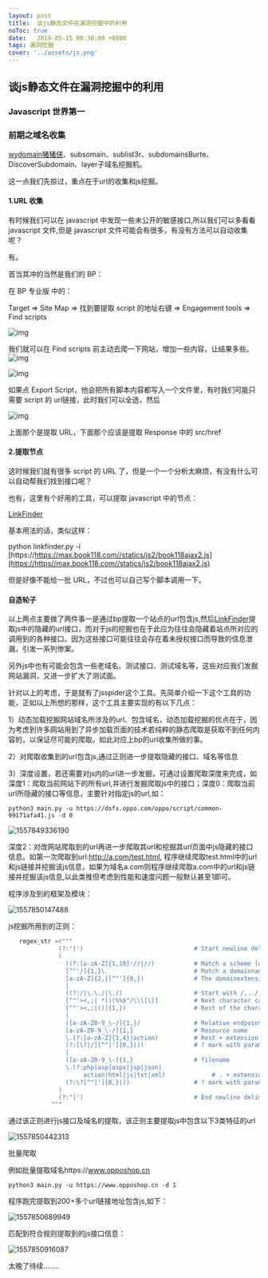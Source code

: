 ```yaml
---
layout: post
title:  谈js静态文件在漏洞挖掘中的利用
noToc: true
date:   2019-05-15 00:30:00 +0800
tags: 漏洞挖掘
cover: '../assets/js.png' 
---
```


## **谈js静态文件在漏洞挖掘中的利用**

### Javascript 世界第一

### **前期之域名收集**

[wydomain猪猪侠](https://github.com/ring04h/wydomain)、subsomain、sublist3r、subdomainsBurte、DiscoverSubdomain、layer子域名挖掘机。

这一点我们先掠过，重点在于url的收集和js挖掘。

#### **1.URL 收集**

有时候我们可以在 javascript 中发现一些未公开的敏感接口,所以我们可以多看看 javascript 文件,但是 javascript 文件可能会有很多，有没有方法可以自动收集呢？

有。

首当其冲的当然是我们的 BP：

在 BP 专业版 中的：

Target => Site Map => 找到要提取 script 的地址右键 => Engagement tools => Find scripts

![img]({{site.baseurl}}/assets/images/js/1.png) 

我们就可以在 Find scripts 前主动去爬一下网站，增加一些内容，让结果多些。
![img]({{site.baseurl}}/assets/images/js/2.jpg)

![img]({{site.baseurl}}/assets/images/js/3.jpg) 

如果点 Export Script，他会把所有脚本内容都写入一个文件里，有时我们可能只需要 script 的 url链接，此时我们可以全选，然后

![img]({{site.baseurl}}/assets/images/js/4.jpg) 

上面那个是提取 URL，下面那个应该是提取 Response 中的 src/href

#### **2.提取节点**

这时候我们就有很多 script 的 URL 了，但是一个一个分析太麻烦，有没有什么可以自动帮我们找到接口呢？

也有，这里有个好用的工具，可以提取 javascript 中的节点：

[LinkFinder](https://github.com/GerbenJavado/LinkFinder)

基本用法的话，类似这样：

python linkfinder.py -i [https://https://max.book118.com//statics/js2/book118ajax2.js](https://https//max.book118.com//statics/js2/book118ajax2.js)

但是好像不能给一批 URL，不过也可以自己写个脚本调用一下。

#### **自造轮子**

 以上两点主要做了两件事一是通过bp提取一个站点的url包含js,然后[LinkFinder](https://github.com/GerbenJavado/LinkFinder)提取js中的隐藏的url接口，而对于js的挖掘也在于此应为往往会隐藏着站点所对应的调用到的各种接口。因为这些接口可能往往会存在着未授权接口而导致的信息泄漏，引发一系列惨案。

另外js中也有可能会包含一些老域名、测试接口、测试域名等，这些对应我们发掘网站漏洞，又进一步扩大了测试面。

针对以上的考虑，于是就有了jsspider这个工具。先简单介绍一下这个工具的功能，正如以上所想的那样，这个工具主要实现的有以下几点：

1）动态加载挖掘网站域名所涉及的url、包含域名，动态加载挖掘的优点在于，因为考虑到许多网站用到了异步加载页面的技术若纯粹的静态爬取是获取不到任何内容的，以保证尽可能的爬取。如此对应上bp的url收集所做的事。

2）对爬取收集到的url包含js,通过正则进一步提取隐藏的接口、域名等信息

3）深度设置，若还需要对js内的url进一步发掘，可通过设置爬取深度来完成，如深度1：爬取当前网站下的所有url,并进行发掘爬取js中的接口；深度0：爬取当前url所隐藏的接口等信息，主要针对指定js的url,如：

```
python3 main.py -u https://dsfs.oppo.com/oppo/script/common-99171afa41.js -d 0
```

![1557849336190]({{site.baseurl}}/assets/images/js/5.png)

深度2：对改网站爬取到的url再进一步爬取其url和挖掘其url页面中js隐藏的接口信息。如第一次爬取到url:http://a.com/test.html, 程序继续爬取test.html中的url和js链接并挖掘该js信息，如果为域名a.com则程序继续爬取a.com中的url和js链接并挖掘该js信息,以此类推但考虑到性能和速度问题一般默认甚至1即可。

程序涉及到的框架及模块：

![1557850147488]({{site.baseurl}}/assets/images/js/6.png)

js挖掘所用到的正则：

```python
   regex_str =r"""
              (?:"|')                               # Start newline delimiter
              (
                ((?:[a-zA-Z]{1,10}://|//)           # Match a scheme [a-Z]*1-10 or //
                [^"'/]{1,}\.                        # Match a domainname (any character + dot)
                [a-zA-Z]{2,}[^"']{0,})              # The domainextension and/or path
                |
                ((?:/|\.\./|\./)                    # Start with /,../,./
                [^"'><,;| *()(%%$^/\\\[\]]          # Next character can't be...
                [^"'><,;|()]{1,})                   # Rest of the characters can't be
                |
                ([a-zA-Z0-9_\-/]{1,}/               # Relative endpoint with /
                [a-zA-Z0-9_\-/]{1,}                 # Resource name
                \.(?:[a-zA-Z]{1,4}|action)          # Rest + extension (length 1-4 or action)
                (?:[\?|/][^"|']{0,}|))              # ? mark with parameters
                |
                ([a-zA-Z0-9_\-]{1,}                 # filename
                \.(?:php|asp|aspx|jsp|json|
                     action|html|js|txt|xml)             # . + extension
                (?:\?[^"|']{0,}|))                  # ? mark with parameters
              )
              (?:"|')                               # End newline delimiter
            """
```

通过该正则进行js接口及域名的提取，该正则主要提取js中包含以下3类特征的url

![1557850442313]({{site.baseurl}}/assets/images/js/7.png)

批量爬取

例如批量提取域名https://www.opposhop.cn

```
python3 main.py -u https://www.opposhop.cn -d 1
```

程序跑完提取到200+多个url链接地址包含js,如下：

![1557850689949]({{site.baseurl}}/assets/images/js/8.png)

匹配到符合规则提取到的js接口信息：

![1557850916087]({{site.baseurl}}/assets/images/js/9.png)

太晚了待续........



 